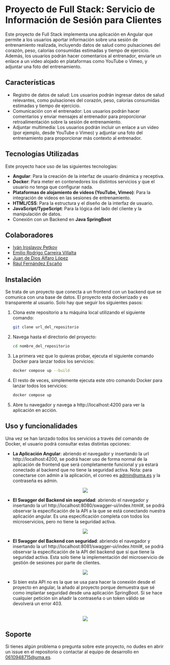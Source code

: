 # Proyecto de Full Stack: Servicio de Información de Sesión para Clientes

Este proyecto de Full Stack implementa una aplicación en Angular que permite a los usuarios aportar información sobre una sesión de entrenamiento realizada, incluyendo datos de salud como pulsaciones del corazón, peso, calorías consumidas estimadas y tiempo de ejercicio. Además, los usuarios podrán hacer comentarios al entrenador, enviarle un enlace a un video alojado en plataformas como YouTube o Vimeo, y adjuntar una foto del entrenamiento.

## Características

- Registro de datos de salud: Los usuarios podrán ingresar datos de salud relevantes, como pulsaciones del corazón, peso, calorías consumidas estimadas y tiempo de ejercicio.
- Comunicación con el entrenador: Los usuarios podrán hacer comentarios y enviar mensajes al entrenador para proporcionar retroalimentación sobre la sesión de entrenamiento.
- Adjuntar multimedia: Los usuarios podrán incluir un enlace a un video (por ejemplo, desde YouTube o Vimeo) y adjuntar una foto del entrenamiento para proporcionar más contexto al entrenador.

## Tecnologías Utilizadas

Este proyecto hace uso de las siguientes tecnologías:

- **Angular**: Para la creación de la interfaz de usuario dinámica y receptiva.
- **Docker**: Para meter en contenedores los distintos servicios y que el usuario no tenga que configurar nada.
- **Plataformas de alojamiento de videos (YouTube, Vimeo)**: Para la integración de videos en las sesiones de entrenamiento.
- **HTML/CSS**: Para la estructura y el diseño de la interfaz de usuario.
- **JavaScript/TypeScript**: Para la lógica del lado del cliente y la manipulación de datos.
- Conexión con un Backend en **Java SpringBoot**

## Colaboradores


- [Iván Iroslavov Petkov](https://github.com/linceazul)
- [Emilio Rodrigo Carreira Villalta](https://github.com/rorro6787)
- [Juan de Dios Alfaro López](https://github.com/Muellealfa)
- [Rául Fernández Escaño](https://github.com/raulfernandez1)



## Instalación
Se trata de un proyecto que conecta a un frontend con un backend que se comunica con una base de datos. El proyecto esta dockerizado y es transparente al usuario. Solo hay que seguir los siguientes pasos:

1. Clona este repositorio a tu máquina local utilizando el siguiente comando:
   
   ```bash
   git clone url_del_repositorio
3. Navega hasta el directorio del proyecto:
   
   ```bash
   cd nombre_del_repositorio
4. La primera vez que lo quieras probar, ejecuta el siguiente comando Docker para lanzar todos los servicios:
   
   ```bash
   docker compose up --build
4. El resto de veces, simplemente ejecuta este otro comando Docker para lanzar todos los servicios:
   
   ```bash
   docker compose up 
6. Abre tu navegador y navega a http://localhost:4200 para ver la aplicación en acción.

## Uso y funcionalidades
Una vez se han lanzado todos los servicios a través del comando de Docker, el usuario podrá consultar estas distintas opciones:

- **La Aplicación Angular**: abriendo el navegador y insertando la url http://localhost:4200, se podrá hacer uso de forma normal de la aplicación de frontend que será completamente funcional y ya estará conectado al backend que no tiene la seguridad activa. Nota: para conectarse con admin a la aplicación, el correo es admin@uma.es y la contraseña es admin.

<p align="center">
   <img src="https://github.com/rorro6787/rorro6787/blob/main/Images/frontend.png"/>
</p>

- **El Swagger del Backend sin seguridad**: abriendo el navegador y insertando la url http://localhost:8080/swagger-ui/index.html#, se podrá observar la especificación de la API a la que se está conectando nuestra aplicación angular. Es una especificación completa con todos los microservicios, pero no tiene la seguridad activa.
  
<p align="center">
   <img src="https://github.com/rorro6787/rorro6787/blob/main/Images/foto.png"/>
</p>

- **El Swagger del Backend con seguridad**: abriendo el navegador y insertando la url http://localhost:8081/swagger-ui/index.html#, se podrá observar la especificación de la API del backend que sí que tiene la seguridad activa. Esta solo tiene la implementación del microservicio de gestión de sesiones por parte de clientes.
  
<p align="center">
   <img src="https://github.com/rorro6787/rorro6787/blob/main/Images/foto2.png"/>
</p>

- Si bien esta API no es la que se usa para hacer la conexión desde el proyecto en angular, la añado al proyecto porque demuestra que sé como implantar seguridad desde una aplicación SpringBoot. Si se hace         cualquier petición sin añadir la contraseña o un token válido se devolverá un error 403. 

<p align="center">
   <br>
   <img src="https://github.com/rorro6787/rorro6787/blob/main/Images/foto3.png"/>
</p>

## Soporte

Si tienes algún problema o pregunta sobre este proyecto, no dudes en abrir un issue en el repositorio o contactar al equipo de desarrollo en 0610948715@uma.es.

